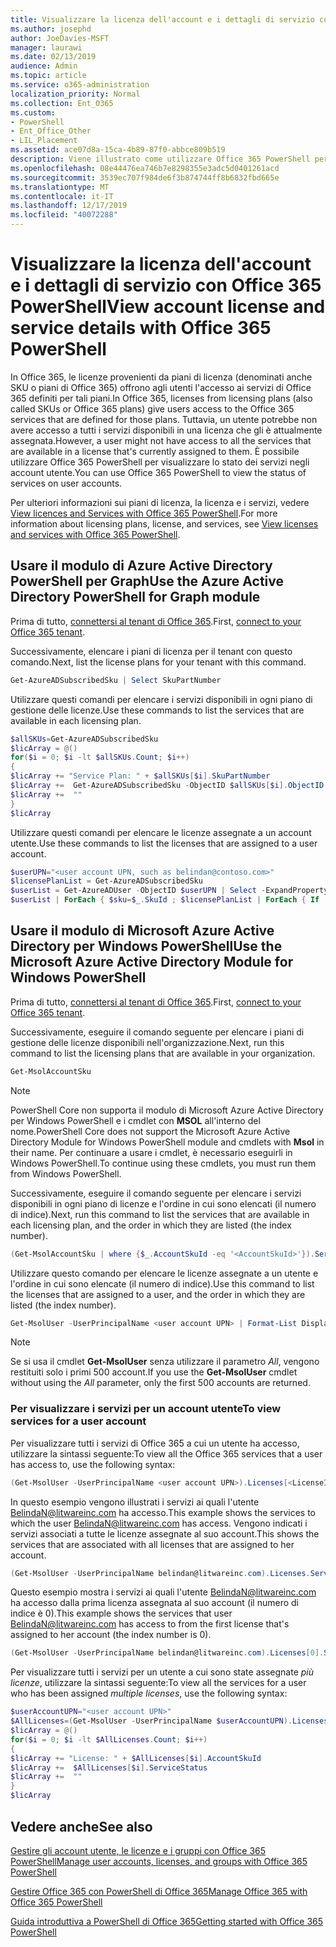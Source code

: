 ```yaml
---
title: Visualizzare la licenza dell'account e i dettagli di servizio con Office 365 PowerShell
ms.author: josephd
author: JoeDavies-MSFT
manager: laurawi
ms.date: 02/13/2019
audience: Admin
ms.topic: article
ms.service: o365-administration
localization_priority: Normal
ms.collection: Ent_O365
ms.custom:
- PowerShell
- Ent_Office_Other
- LIL_Placement
ms.assetid: ace07d8a-15ca-4b89-87f0-abbce809b519
description: Viene illustrato come utilizzare Office 365 PowerShell per determinare i servizi di Office 365 assegnati agli utenti.
ms.openlocfilehash: 08e44476ea746b7e8298355e3adc5d0401261acd
ms.sourcegitcommit: 3539ec707f984de6f3b874744ff8b6832fbd665e
ms.translationtype: MT
ms.contentlocale: it-IT
ms.lasthandoff: 12/17/2019
ms.locfileid: "40072288"
---
```

# <a name="view-account-license-and-service-details-with-office-365-powershell"></a><span data-ttu-id="98e30-103">Visualizzare la licenza dell'account e i dettagli di servizio con Office 365 PowerShell</span><span class="sxs-lookup"><span data-stu-id="98e30-103">View account license and service details with Office 365 PowerShell</span></span>

<span data-ttu-id="98e30-104">In Office 365, le licenze provenienti da piani di licenza (denominati anche SKU o piani di Office 365) offrono agli utenti l'accesso ai servizi di Office 365 definiti per tali piani.</span><span class="sxs-lookup"><span data-stu-id="98e30-104">In Office 365, licenses from licensing plans (also called SKUs or Office 365 plans) give users access to the Office 365 services that are defined for those plans.</span></span> <span data-ttu-id="98e30-105">Tuttavia, un utente potrebbe non avere accesso a tutti i servizi disponibili in una licenza che gli è attualmente assegnata.</span><span class="sxs-lookup"><span data-stu-id="98e30-105">However, a user might not have access to all the services that are available in a license that's currently assigned to them.</span></span> <span data-ttu-id="98e30-106">È possibile utilizzare Office 365 PowerShell per visualizzare lo stato dei servizi negli account utente.</span><span class="sxs-lookup"><span data-stu-id="98e30-106">You can use Office 365 PowerShell to view the status of services on user accounts.</span></span> 

<span data-ttu-id="98e30-107">Per ulteriori informazioni sui piani di licenza, la licenza e i servizi, vedere [View licences and Services with Office 365 PowerShell](view-licenses-and-services-with-office-365-powershell.md).</span><span class="sxs-lookup"><span data-stu-id="98e30-107">For more information about licensing plans, license, and services, see [View licenses and services with Office 365 PowerShell](view-licenses-and-services-with-office-365-powershell.md).</span></span>

## <a name="use-the-azure-active-directory-powershell-for-graph-module"></a><span data-ttu-id="98e30-108">Usare il modulo di Azure Active Directory PowerShell per Graph</span><span class="sxs-lookup"><span data-stu-id="98e30-108">Use the Azure Active Directory PowerShell for Graph module</span></span>

<span data-ttu-id="98e30-109">Prima di tutto, [connettersi al tenant di Office 365](connect-to-office-365-powershell.md#connect-with-the-azure-active-directory-powershell-for-graph-module).</span><span class="sxs-lookup"><span data-stu-id="98e30-109">First, [connect to your Office 365 tenant](connect-to-office-365-powershell.md#connect-with-the-azure-active-directory-powershell-for-graph-module).</span></span>
  
<span data-ttu-id="98e30-110">Successivamente, elencare i piani di licenza per il tenant con questo comando.</span><span class="sxs-lookup"><span data-stu-id="98e30-110">Next, list the license plans for your tenant with this command.</span></span>

```powershell
Get-AzureADSubscribedSku | Select SkuPartNumber
```

<span data-ttu-id="98e30-111">Utilizzare questi comandi per elencare i servizi disponibili in ogni piano di gestione delle licenze.</span><span class="sxs-lookup"><span data-stu-id="98e30-111">Use these commands to list the services that are available in each licensing plan.</span></span>

```powershell
$allSKUs=Get-AzureADSubscribedSku
$licArray = @()
for($i = 0; $i -lt $allSKUs.Count; $i++)
{
$licArray += "Service Plan: " + $allSKUs[$i].SkuPartNumber
$licArray +=  Get-AzureADSubscribedSku -ObjectID $allSKUs[$i].ObjectID | Select -ExpandProperty ServicePlans
$licArray +=  ""
}
$licArray
```

<span data-ttu-id="98e30-112">Utilizzare questi comandi per elencare le licenze assegnate a un account utente.</span><span class="sxs-lookup"><span data-stu-id="98e30-112">Use these commands to list the licenses that are assigned to a user account.</span></span>

```powershell
$userUPN="<user account UPN, such as belindan@contoso.com>"
$licensePlanList = Get-AzureADSubscribedSku
$userList = Get-AzureADUser -ObjectID $userUPN | Select -ExpandProperty AssignedLicenses | Select SkuID 
$userList | ForEach { $sku=$_.SkuId ; $licensePlanList | ForEach { If ( $sku -eq $_.ObjectId.substring($_.ObjectId.length - 36, 36) ) { Write-Host $_.SkuPartNumber } } }
```

## <a name="use-the-microsoft-azure-active-directory-module-for-windows-powershell"></a><span data-ttu-id="98e30-113">Usare il modulo di Microsoft Azure Active Directory per Windows PowerShell</span><span class="sxs-lookup"><span data-stu-id="98e30-113">Use the Microsoft Azure Active Directory Module for Windows PowerShell</span></span>

<span data-ttu-id="98e30-114">Prima di tutto, [connettersi al tenant di Office 365](connect-to-office-365-powershell.md#connect-with-the-microsoft-azure-active-directory-module-for-windows-powershell).</span><span class="sxs-lookup"><span data-stu-id="98e30-114">First, [connect to your Office 365 tenant](connect-to-office-365-powershell.md#connect-with-the-microsoft-azure-active-directory-module-for-windows-powershell).</span></span>

<span data-ttu-id="98e30-115">Successivamente, eseguire il comando seguente per elencare i piani di gestione delle licenze disponibili nell'organizzazione.</span><span class="sxs-lookup"><span data-stu-id="98e30-115">Next, run this command to list the licensing plans that are available in your organization.</span></span> 

```powershell
Get-MsolAccountSku
```
>[!Note]
><span data-ttu-id="98e30-116">PowerShell Core non supporta il modulo di Microsoft Azure Active Directory per Windows PowerShell e i cmdlet con **MSOL** all'interno del nome.</span><span class="sxs-lookup"><span data-stu-id="98e30-116">PowerShell Core does not support the Microsoft Azure Active Directory Module for Windows PowerShell module and cmdlets with **Msol** in their name.</span></span> <span data-ttu-id="98e30-117">Per continuare a usare i cmdlet, è necessario eseguirli in Windows PowerShell.</span><span class="sxs-lookup"><span data-stu-id="98e30-117">To continue using these cmdlets, you must run them from Windows PowerShell.</span></span>
>

<span data-ttu-id="98e30-118">Successivamente, eseguire il comando seguente per elencare i servizi disponibili in ogni piano di licenze e l'ordine in cui sono elencati (il numero di indice).</span><span class="sxs-lookup"><span data-stu-id="98e30-118">Next, run this command to list the services that are available in each licensing plan, and the order in which they are listed (the index number).</span></span>

```powershell
(Get-MsolAccountSku | where {$_.AccountSkuId -eq '<AccountSkuId>'}).ServiceStatus
```
  
<span data-ttu-id="98e30-119">Utilizzare questo comando per elencare le licenze assegnate a un utente e l'ordine in cui sono elencate (il numero di indice).</span><span class="sxs-lookup"><span data-stu-id="98e30-119">Use this command to list the licenses that are assigned to a user, and the order in which they are listed (the index number).</span></span>

```powershell
Get-MsolUser -UserPrincipalName <user account UPN> | Format-List DisplayName,Licenses
```

>[!Note]
><span data-ttu-id="98e30-120">Se si usa il cmdlet **Get-MsolUser** senza utilizzare il parametro _All_, vengono restituiti solo i primi 500 account.</span><span class="sxs-lookup"><span data-stu-id="98e30-120">If you use the **Get-MsolUser** cmdlet without using the _All_ parameter, only the first 500 accounts are returned.</span></span>
>
   

### <a name="to-view-services-for-a-user-account"></a><span data-ttu-id="98e30-121">Per visualizzare i servizi per un account utente</span><span class="sxs-lookup"><span data-stu-id="98e30-121">To view services for a user account</span></span>

<span data-ttu-id="98e30-122">Per visualizzare tutti i servizi di Office 365 a cui un utente ha accesso, utilizzare la sintassi seguente:</span><span class="sxs-lookup"><span data-stu-id="98e30-122">To view all the Office 365 services that a user has access to, use the following syntax:</span></span>
  
```powershell
(Get-MsolUser -UserPrincipalName <user account UPN>).Licenses[<LicenseIndexNumber>].ServiceStatus
```

<span data-ttu-id="98e30-123">In questo esempio vengono illustrati i servizi ai quali l'utente BelindaN@litwareinc.com ha accesso.</span><span class="sxs-lookup"><span data-stu-id="98e30-123">This example shows the services to which the user BelindaN@litwareinc.com has access.</span></span> <span data-ttu-id="98e30-124">Vengono indicati i servizi associati a tutte le licenze assegnate al suo account.</span><span class="sxs-lookup"><span data-stu-id="98e30-124">This shows the services that are associated with all licenses that are assigned to her account.</span></span>
  
```powershell
(Get-MsolUser -UserPrincipalName belindan@litwareinc.com).Licenses.ServiceStatus
```

<span data-ttu-id="98e30-125">Questo esempio mostra i servizi ai quali l'utente BelindaN@litwareinc.com ha accesso dalla prima licenza assegnata al suo account (il numero di indice è 0).</span><span class="sxs-lookup"><span data-stu-id="98e30-125">This example shows the services that user BelindaN@litwareinc.com has access to from the first license that's assigned to her account (the index number is 0).</span></span>
  
```powershell
(Get-MsolUser -UserPrincipalName belindan@litwareinc.com).Licenses[0].ServiceStatus
```

<span data-ttu-id="98e30-126">Per visualizzare tutti i servizi per un utente a cui sono state assegnate *più licenze*, utilizzare la sintassi seguente:</span><span class="sxs-lookup"><span data-stu-id="98e30-126">To view all the services for a user who has been assigned *multiple licenses*, use the following syntax:</span></span>

```powershell
$userAccountUPN="<user account UPN>"
$AllLicenses=(Get-MsolUser -UserPrincipalName $userAccountUPN).Licenses
$licArray = @()
for($i = 0; $i -lt $AllLicenses.Count; $i++)
{
$licArray += "License: " + $AllLicenses[$i].AccountSkuId
$licArray +=  $AllLicenses[$i].ServiceStatus
$licArray +=  ""
}
$licArray
```
 
## <a name="see-also"></a><span data-ttu-id="98e30-127">Vedere anche</span><span class="sxs-lookup"><span data-stu-id="98e30-127">See also</span></span>

[<span data-ttu-id="98e30-128">Gestire gli account utente, le licenze e i gruppi con Office 365 PowerShell</span><span class="sxs-lookup"><span data-stu-id="98e30-128">Manage user accounts, licenses, and groups with Office 365 PowerShell</span></span>](manage-user-accounts-and-licenses-with-office-365-powershell.md)
  
[<span data-ttu-id="98e30-129">Gestire Office 365 con PowerShell di Office 365</span><span class="sxs-lookup"><span data-stu-id="98e30-129">Manage Office 365 with Office 365 PowerShell</span></span>](manage-office-365-with-office-365-powershell.md)
  
[<span data-ttu-id="98e30-130">Guida introduttiva a PowerShell di Office 365</span><span class="sxs-lookup"><span data-stu-id="98e30-130">Getting started with Office 365 PowerShell</span></span>](getting-started-with-office-365-powershell.md)
